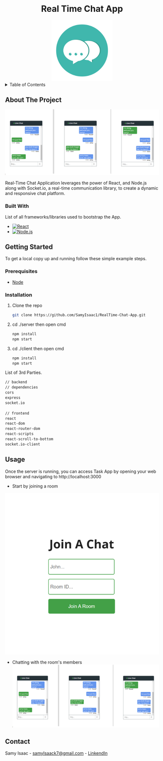 
<br />
<div align="center">
  <h1 align="center">Real Time Chat App</h1>
  <img src="./images/logo.png" style="width:200px">
</div>

<details>
  <summary>Table of Contents</summary>
  <ol>
    <li>
      <a href="#about-the-project">About The Project</a>
      <ul>
        <li><a href="#built-with">Built With</a></li>
      </ul>
    </li>
    <li>
      <a href="#getting-started">Getting Started</a>
      <ul>
        <li><a href="#prerequisites">Prerequisites</a></li>
        <li><a href="#installation">Installation</a></li>
      </ul>
    </li>
    <li><a href="#usage">Usage</a></li>
    <li><a href="#contact">Contact</a></li>
  </ol>
</details>



<!-- ABOUT THE PROJECT -->
## About The Project

![Practice Page](./images/chat.png)


Real-Time Chat Application leverages the power of React, and Node.js along with Socket.io, a real-time communication library, to create a dynamic and responsive chat platform.




### Built With

List of all frameworks/libraries used to bootstrap the App.

* [![React][React.js]][React-url]
* [![Node.js][Node.com]](Node-url)


<!-- GETTING STARTED -->
## Getting Started

To get a local copy up and running follow these simple example steps.

### Prerequisites

* [Node](https://nodejs.org/en)

### Installation


1. Clone the repo
   
   ```sh
   git clone https://github.com/SamyIsaac1/RealTime-Chat-App.git
   ```

3. cd ./server then open cmd 
   ```sh
   npm install
   npm start  
   ``` 

5. cd ./client then open cmd  
   ```sh
   npm install
   npm start
   ```

List of 3rd Parties.
```sh
// backend
// dependencies
cors
express
socket.io

// frontend
react
react-dom
react-router-dom
react-scripts
react-scroll-to-bottom
socket.io-client
```


<!-- USAGE EXAMPLES -->
## Usage
Once the server is running, you can access Task App by opening your web browser and navigating to http://localhost:3000

- Start by joining a room   
<div align="center">
  <img src="./images/join.png" >
</div>

- Chatting with the room's members
![](./images/chat.png)

<!-- ROADMAP -->
## Contact
Samy Isaac - samyIsaack7@gmail.com - [LinkendIn](https://www.linkedin.com/in/samy-isaac/) 


<!-- Icons -->
[React.js]: https://img.shields.io/badge/React-20232A?style=for-the-badge&logo=react&logoColor=61DAFB
[React-url]: https://reactjs.org/
[Node.com]:https://img.shields.io/badge/Node.js-18.x-green?style=for-the-badge&logo=node.js&logoColor=white
[Node-url]: https://nodejs.org/ 
